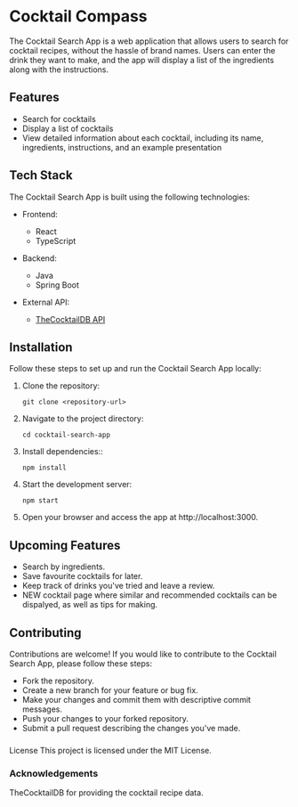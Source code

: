 # Cocktail Compass

The Cocktail Search App is a web application that allows users to search for cocktail recipes, without the hassle of brand names. Users can enter the drink they want to make, and the app will display a list of the ingredients along with the instructions.

## Features

- Search for cocktails
- Display a list of cocktails
- View detailed information about each cocktail, including its name, ingredients, instructions, and an example presentation

## Tech Stack

The Cocktail Search App is built using the following technologies:

- Frontend:
  - React
  - TypeScript

- Backend:
  - Java
  - Spring Boot

- External API:
  - [TheCocktailDB API](https://www.thecocktaildb.com/api.php)

## Installation

Follow these steps to set up and run the Cocktail Search App locally:

1. Clone the repository:

   ```shell
   git clone <repository-url>

2. Navigate to the project directory:

   ```shell
   cd cocktail-search-app

3. Install dependencies::

   ```shell
   npm install

4. Start the development server:

   ```shell
   npm start

5. Open your browser and access the app at http://localhost:3000.



##  Upcoming Features
- Search by ingredients.
- Save favourite cocktails for later.
- Keep track of drinks you've tried and leave a review.
- NEW cocktail page where similar and recommended cocktails can be dispalyed, as well as tips for making.

## Contributing
Contributions are welcome! If you would like to contribute to the Cocktail Search App, please follow these steps:

- Fork the repository.
- Create a new branch for your feature or bug fix.
- Make your changes and commit them with descriptive commit messages.
- Push your changes to your forked repository.
- Submit a pull request describing the changes you've made.

###
License
This project is licensed under the MIT License.

### Acknowledgements
TheCocktailDB for providing the cocktail recipe data.
